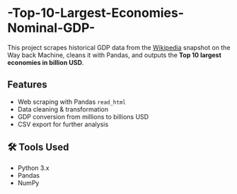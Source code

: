 # -Top-10-Largest-Economies-Nominal-GDP-
This project scrapes historical GDP data from the [Wikipedia](https://en.wikipedia.org/wiki/List_of_countries_by_GDP_(nominal)) snapshot on the Way back Machine, cleans it with Pandas, and outputs the **Top 10 largest economies in billion USD**.

## Features
- Web scraping with Pandas `read_html`
- Data cleaning & transformation
- GDP conversion from millions to billions USD
- CSV export for further analysis

## 🛠️ Tools Used
- Python 3.x
- Pandas
- NumPy
